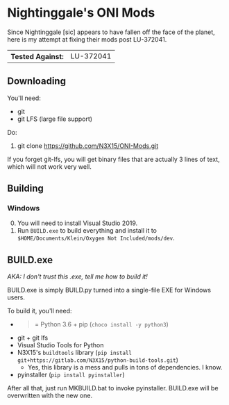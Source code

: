 # Nightinggale's ONI Mods
Since Nightinggale [sic] appears to have fallen off the face of the planet, here is my attempt at fixing their mods post LU-372041.

<table>
<tr><th>Tested Against:</th><td>LU-372041</td></tr>
</table>

## Downloading

You'll need:

 * git
 * git LFS (large file support)

Do:

1. git clone https://github.com/N3X15/ONI-Mods.git

If you forget git-lfs, you will get binary files that are actually 3 lines of text, which will not work very well.

## Building

### Windows

0. You will need to install Visual Studio 2019.
1. Run `BUILD.exe` to build everything and install it to `$HOME/Documents/Klein/Oxygen Not Included/mods/dev`.

## BUILD.exe
*AKA: I don't trust this .exe, tell me how to build it!*

BUILD.exe is simply BUILD.py turned into a single-file EXE for Windows users.

To build it, you'll need:

 * >= Python 3.6 + pip (`choco install -y python3`)
 * git + git lfs
 * Visual Studio Tools for Python
 * N3X15's `buildtools` library (`pip install git+https://gitlab.com/N3X15/python-build-tools.git`)
   * Yes, this library is a mess and pulls in tons of dependencies. I know.
 * pyinstaller (`pip install pyinstaller`)

After all that, just run MKBUILD.bat to invoke pyinstaller. BUILD.exe will be overwritten with the new one.
